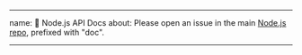 
---
name: 📗 Node.js API Docs
about: Please open an issue in the main [Node.js repo](https://github.com/nodejs/node/issues/), prefixed with "doc".

---
<!--
For issues regarding the Node.js API docs, please head over to:
https://github.com/nodejs/node/issues/ (prefix your issue name with "doc").
-->
